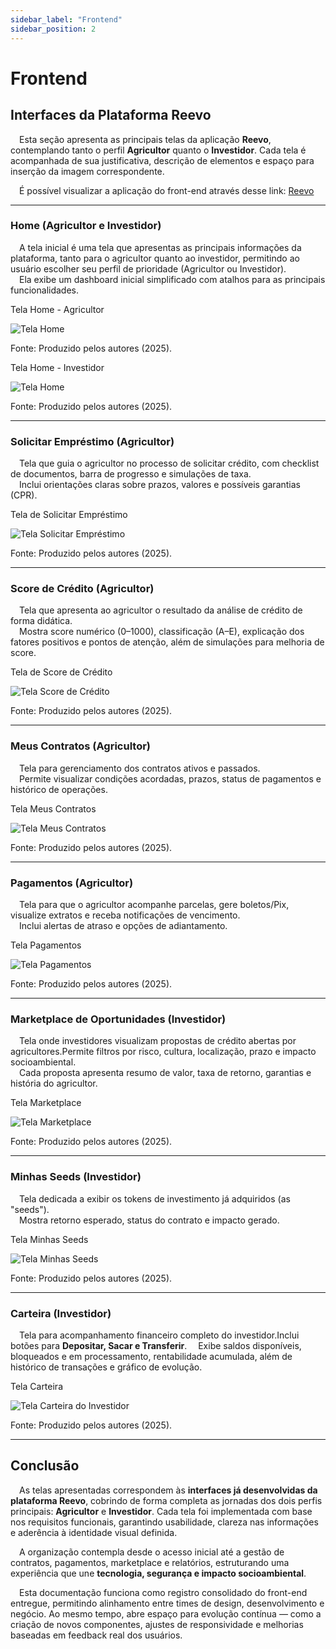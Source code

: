 ```yaml
---
sidebar_label: "Frontend"
sidebar_position: 2
---
```


# Frontend

## Interfaces da Plataforma Reevo

&emsp;Esta seção apresenta as principais telas da aplicação **Reevo**, contemplando tanto o perfil **Agricultor** quanto o **Investidor**. Cada tela é acompanhada de sua justificativa, descrição de elementos e espaço para inserção da imagem correspondente.

&emsp;É possível visualizar a aplicação do front-end através desse link: [Reevo](https://Reevo-agro-hub.lovable.app/)

---

### Home (Agricultor e Investidor)

&emsp;A tela inicial é uma tela que apresentas as principais informações da plataforma, tanto para o agricultor quanto ao investidor, permitindo ao usuário escolher seu perfil de prioridade (Agricultor ou Investidor).  
&emsp;Ela exibe um dashboard inicial simplificado com atalhos para as principais funcionalidades.

<p style={{textAlign: 'center'}}>Tela Home - Agricultor</p>
<div style={{margin: 15}}>
  <div style={{textAlign: 'center'}}>
        <img src={require("../../static/img/tela_home_agricultor.png").default} style={{width: 1024}} alt="Tela Home" />
        <br/>
    </div>
</div>
<p style={{textAlign: 'center'}}> Fonte: Produzido pelos autores (2025).</p>

<p style={{textAlign: 'center'}}>Tela Home - Investidor</p>
<div style={{margin: 15}}>
  <div style={{textAlign: 'center'}}>
        <img src={require("../../static/img/tela_home_investidor.png").default} style={{width: 1024}} alt="Tela Home" />
        <br/>
    </div>
</div>
<p style={{textAlign: 'center'}}> Fonte: Produzido pelos autores (2025).</p>

---

### Solicitar Empréstimo (Agricultor)

&emsp;Tela que guia o agricultor no processo de solicitar crédito, com checklist de documentos, barra de progresso e simulações de taxa.  
&emsp;Inclui orientações claras sobre prazos, valores e possíveis garantias (CPR).

<p style={{textAlign: 'center'}}>Tela de Solicitar Empréstimo</p>
<div style={{margin: 15}}>
  <div style={{textAlign: 'center'}}>
        <img src={require("../../static/img/tela_solicitacao.png").default} style={{width: 1024}} alt="Tela Solicitar Empréstimo" />
        <br/>
    </div>
</div>
<p style={{textAlign: 'center'}}> Fonte: Produzido pelos autores (2025).</p>

---

### Score de Crédito (Agricultor)

&emsp;Tela que apresenta ao agricultor o resultado da análise de crédito de forma didática.  
&emsp;Mostra score numérico (0–1000), classificação (A–E), explicação dos fatores positivos e pontos de atenção, além de simulações para melhoria de score.

<p style={{textAlign: 'center'}}>Tela de Score de Crédito</p>
<div style={{margin: 15}}>
  <div style={{textAlign: 'center'}}>
        <img src={require("../../static/img/tela_credit_score.png").default} style={{width: 1024}} alt="Tela Score de Crédito" />
        <br/>
    </div>
</div>
<p style={{textAlign: 'center'}}> Fonte: Produzido pelos autores (2025).</p>

---

### Meus Contratos (Agricultor)

&emsp;Tela para gerenciamento dos contratos ativos e passados.  
&emsp;Permite visualizar condições acordadas, prazos, status de pagamentos e histórico de operações.

<p style={{textAlign: 'center'}}>Tela Meus Contratos</p>
<div style={{margin: 15}}>
  <div style={{textAlign: 'center'}}>
        <img src={require("../../static/img/tela_contratos.png").default} style={{width: 1024}} alt="Tela Meus Contratos" />
        <br/>
    </div>
</div>
<p style={{textAlign: 'center'}}> Fonte: Produzido pelos autores (2025).</p>

---

### Pagamentos (Agricultor)

&emsp;Tela para que o agricultor acompanhe parcelas, gere boletos/Pix, visualize extratos e receba notificações de vencimento.  
&emsp;Inclui alertas de atraso e opções de adiantamento.

<p style={{textAlign: 'center'}}>Tela Pagamentos</p>
<div style={{margin: 15}}>
  <div style={{textAlign: 'center'}}>
        <img src={require("../../static/img/tela_pagamentos.png").default} style={{width: 1024}} alt="Tela Pagamentos" />
        <br/>
    </div>
</div>
<p style={{textAlign: 'center'}}> Fonte: Produzido pelos autores (2025).</p>

---

### Marketplace de Oportunidades (Investidor)

&emsp;Tela onde investidores visualizam propostas de crédito abertas por agricultores.Permite filtros por risco, cultura, localização, prazo e impacto socioambiental.  
&emsp;Cada proposta apresenta resumo de valor, taxa de retorno, garantias e história do agricultor.

<p style={{textAlign: 'center'}}>Tela Marketplace</p>
<div style={{margin: 15}}>
  <div style={{textAlign: 'center'}}>
        <img src={require("../../static/img/tela_marketplace.png").default} style={{width: 1024}} alt="Tela Marketplace" />
        <br/>
    </div>
</div>
<p style={{textAlign: 'center'}}> Fonte: Produzido pelos autores (2025).</p>

---

### Minhas Seeds (Investidor)

&emsp;Tela dedicada a exibir os tokens de investimento já adquiridos (as "seeds").  
&emsp;Mostra retorno esperado, status do contrato e impacto gerado.

<p style={{textAlign: 'center'}}>Tela Minhas Seeds</p>
<div style={{margin: 15}}>
  <div style={{textAlign: 'center'}}>
        <img src={require("../../static/img/tela_minhas_seeds.png").default} style={{width: 1024}} alt="Tela Minhas Seeds" />
        <br/>
    </div>
</div>
<p style={{textAlign: 'center'}}> Fonte: Produzido pelos autores (2025).</p>

---

### Carteira (Investidor)

&emsp;Tela para acompanhamento financeiro completo do investidor.Inclui botões para **Depositar, Sacar e Transferir**.
&emsp;Exibe saldos disponíveis, bloqueados e em processamento, rentabilidade acumulada, além de histórico de transações e gráfico de evolução.  


<p style={{textAlign: 'center'}}>Tela Carteira</p>
<div style={{margin: 15}}>
  <div style={{textAlign: 'center'}}>
        <img src={require("../../static/img/tela_carteira.png").default} style={{width: 1024}} alt="Tela Carteira do Investidor" />
        <br/>
    </div>
</div>
<p style={{textAlign: 'center'}}> Fonte: Produzido pelos autores (2025).</p>


---

## Conclusão

&emsp;As telas apresentadas correspondem às **interfaces já desenvolvidas da plataforma Reevo**, cobrindo de forma completa as jornadas dos dois perfis principais: **Agricultor** e **Investidor**. Cada tela foi implementada com base nos requisitos funcionais, garantindo usabilidade, clareza nas informações e aderência à identidade visual definida.  

&emsp;A organização contempla desde o acesso inicial até a gestão de contratos, pagamentos, marketplace e relatórios, estruturando uma experiência que une **tecnologia, segurança e impacto socioambiental**.  

&emsp;Esta documentação funciona como registro consolidado do front-end entregue, permitindo alinhamento entre times de design, desenvolvimento e negócio. Ao mesmo tempo, abre espaço para evolução contínua — como a criação de novos componentes, ajustes de responsividade e melhorias baseadas em feedback real dos usuários.  


